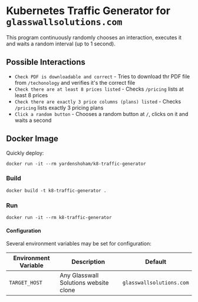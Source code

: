 # Kubernetes Traffic Generator for `glasswallsolutions.com`

This program continuously randomly chooses an interaction, executes it and waits a random interval (up to 1 second).

## Possible Interactions

- `Check PDF is downloadable and correct` - Tries to download thr PDF file from `/techonology` and verifies it's the correct file
- `Check there are at least 8 prices listed` - Checks `/pricing` lists at least 8 prices
- `Check there are exactly 3 price columns (plans) listed` - Checks `/pricing` lists exactly 3 pricing plans
- `Click a random button` - Chooses a random button at `/`, clicks on it and waits a second

## Docker Image

Quickly deploy:

`docker run -it --rm yardenshoham/k8-traffic-generator`

### Build

`docker build -t k8-traffic-generator .`

### Run

`docker run -it --rm k8-traffic-generator`

#### Configuration

Several environment variables may be set for configuration:

| Environment Variable | Description                           | Default                  |
| -------------------- | ------------------------------------- | ------------------------ |
| `TARGET_HOST`        | Any Glasswall Solutions website clone | `glasswallsolutions.com` |
